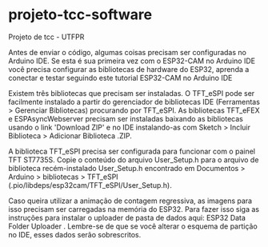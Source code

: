 # projeto-tcc-software
Projeto de tcc - UTFPR

Antes de enviar o código, algumas coisas precisam ser configuradas no Arduino IDE. Se esta é sua primeira vez com o ESP32-CAM no Arduino IDE você precisa configurar as bibliotecas de hardware do ESP32, aprenda a conectar e testar seguindo este tutorial ESP32-CAM no Arduino IDE

Existem três bibliotecas que precisam ser instaladas. O TFT_eSPI pode ser facilmente instalado a partir do gerenciador de bibliotecas IDE (Ferramentas > Gerenciar Bibliotecas) procurando por TFT_eSPI. As bibliotecas TFT_eFEX e ESPAsyncWebserver precisam ser instaladas baixando as bibliotecas usando o link 'Download ZIP' e no IDE instalando-as com Sketch > Incluir Biblioteca > Adicionar Biblioteca .ZIP.

A biblioteca TFT_eSPI precisa ser configurada para funcionar com o painel TFT ST7735S. Copie o conteúdo do arquivo User_Setup.h para o arquivo de biblioteca recém-instalado User_Setup.h encontrado em Documentos > Arduino > bibliotecas > TFT_eSPI (.pio/libdeps/esp32cam/TFT_eSPI/User_Setup.h).

Caso queira utilizar a animação de contagem regressiva, as imagens para isso precisam ser carregadas na memória do ESP32. Para fazer isso siga as instruções para instalar o uploader de pasta de dados aqui: ESP32 Data Folder Uploader . Lembre-se de que se você alterar o esquema de partição no IDE, esses dados serão sobrescritos.